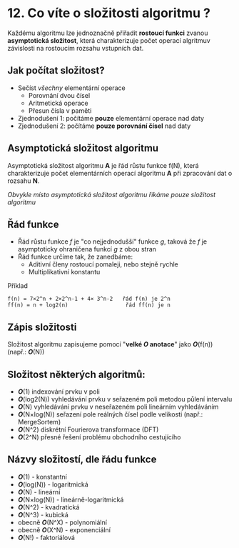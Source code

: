 # 12. Co víte o složitosti algoritmu ?

Každému algoritmu lze jednoznačně přiřadit **rostoucí funkci** zvanou **asymptotická složitost**, která charakterizuje počet operací algritmuv závislosti na rostoucím rozsahu vstupních dat.

## Jak počítat složitost?

- Sečíst _všechny_ elementární operace
  - Porovnání dvou čísel
  - Aritmetická operace
  - Přesun čísla v paměti
- Zjednodušení 1: počítáme **pouze** elementární operace nad daty
- Zjednodušení 2: počítáme **pouze porovnání čísel** nad daty

## Asymptotická složitost algoritmu

Asymptotická složitost algoritmu **A** je řád růstu funkce f(N), která charakterizuje počet elementárních operací algoritmu **A** při zpracování dat o rozsahu **N**.

_Obvykle místo asymptotická složitost algoritmu říkáme pouze složitost algoritmu_

## Řád funkce

- Řád růstu funkce _f_ je "co nejjednodušší" funkce _g_, taková že _f_ je asymptoticky ohraničena funkcí _g_ z obou stran
- Řád funkce určíme tak, že zanedbáme:
  - Aditivní členy rostoucí pomaleji, nebo stejně rychle
  - Multiplikativní konstantu

Příklad

```
f(n) = 7×2^n + 2×2^n-1 + 4× 3^n-2   řád f(n) je 2^n
ff(n) = n + log2(n)                  řád ff(n) je n
```

## Zápis složitosti

Složitost algoritmu zapisujeme pomocí "**velké _O_ anotace**" jako **_O_**(f(n)) (např.: **_O_**(N))

## Složitost některých algoritmů:

- **_O_**(1) indexování prvku v poli
- **_O_**(log2(N)) vyhledávání prvku v seřazeném poli metodou půlení intervalu
- **_O_**(N) vyhledávání prvku v neseřazeném poli lineárním vyhledáváním
- **_O_**(N×log(N)) seřazení pole reálných čísel podle velikosti (např.: MergeSortem)
- **_O_**(N^2) diskrétní Fourierova transformace (DFT)
- **_O_**(2^N) přesné řešení problému obchodního cestujícího

## Názvy složitostí, dle řádu funkce

- **_O_**(1) - konstantní
- **_O_**(log(N)) - logaritmická
- **_O_**(N) - lineární
- **_O_**(N×log(N)) - lineárně-logaritmická
- **_O_**(N^2) - kvadratická
- **_O_**(N^3) - kubická
- obecně **_O_**(N^X) - polynomiální
- obecně **_O_**(X^N) - exponenciální
- **_O_**(N!) - faktoriálová
